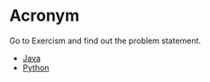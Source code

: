 # Acronym

Go to Exercism and find out the problem statement.

* [Java](https://exercism.org/tracks/java/exercises/acronym)
* [Python](https://exercism.org/tracks/python/exercises/acronym)
